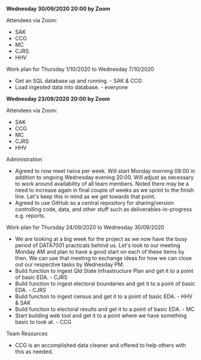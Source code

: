 **Wednesday 30/09/2020 20:00 by Zoom**

Attendees via Zoom:
* SAK
* CCG
* MC
* CJRS
* HHV

Work plan for Thursday 1/10/2020 to Wednesday 7/10/2020
* Get an SQL database up and running. - SAK & CCG
* Load ingested data into database. - everyone

**Wednesday 23/09/2020 20:00 by Zoom**

Attendees via Zoom:
* SAK
* CCG
* MC
* CJRS
* HHV

Administration
* Agreed to now meet twice per week. Will start Monday morning 09:00 in addition to ongoing Wednesday evening 20:00. Will adjust as necessary to work around availability of all team members. Noted there may be a need to increase again in final couple of weeks as we sprint to the finish line. Let's keep this in mind as we get towards that point.
* Agreed to use GitHub as a central repository for sharing/version controlling code, data, and other stuff such as deliverables-in-progress e.g. reports.

Work plan for Thursday 24/09/2020 to Wednesday 30/09/2020
* We are looking at a big week for the project as we now have the busy period of DATA7001 practicals behind us. Let's look to our meeting Monday AM and plan to have a good start on each of these items by then. We can use that meeting to exchange ideas for how we can close out our respective tasks by Wednesday PM.
* Build function to ingest Qld State Infrastructure Plan and get it to a point of basic EDA. - CJRS
* Build function to ingest electoral boundaries and get it to a point of basic EDA. - CJRS
* Build function to ingest census and get it to a point of basic EDA. - HHV & SAK
* Build function to electoral results and get it to a point of basic EDA. - MC
* Start building web tool and get it to a point where we have something basic to look at. - CCG

Team Resources
* CCG is an accomplished data cleaner and offered to help others with this as needed.
